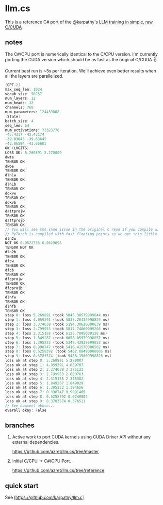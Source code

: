 # llm.cs

This is a reference C# port of the @karpathy's [LLM training in simple, raw C/CUDA](https://github.com/karpathy/llm.c)

## notes

The C#/CPU port is numerically identical to the C/CPU version. I'm currently porting the CUDA version which should be as fast as the original C/CUDA ✌️

Current best run is ~5s per iteration. We'll achieve even better results when all the layers are parallelized.

```c
[GPT-2]
max_seq_len: 1024
vocab_size: 50257
num_layers: 12
num_heads: 12
channels: 768
num_parameters: 124439808
[State]
batch_size: 4
seq_len: 64
num_activations: 73323776
-43.4317 -43.43174
-39.83643 -39.83645
-43.06594 -43.06603
OK (LOGITS)
LOSS OK: 5.269891 5.270009
dwte
TENSOR OK
dwpe
TENSOR OK
dln1w
TENSOR OK
dln1b
TENSOR OK
dqkvw
TENSOR OK
dqkvb
TENSOR OK
dattprojw
TENSOR OK
dattprojb
TENSOR OK
// You will see the same issue in the original C repo if you compile without fast floating point.
// PyTorch is compiled with fast floating points so we get this little discrepancy.
dln2w
NOT OK 0.9522735 0.9629698
TENSOR NOT OK
dln2b
TENSOR OK
dfcw
TENSOR OK
dfcb
TENSOR OK
dfcprojw
TENSOR OK
dfcprojb
TENSOR OK
dlnfw
TENSOR OK
dlnfb
TENSOR OK
step 0: loss 5.269891 (took 5045.38579999644 ms)
step 1: loss 4.059391 (took 5035.20439998829 ms)
step 2: loss 3.374038 (took 5194.30620000639 ms)
step 3: loss 2.799953 (took 5817.74869999208 ms)
step 4: loss 2.315158 (took 6123.7805000128 ms)
step 5: loss 1.849267 (took 6058.85979998857 ms)
step 6: loss 1.395222 (took 5349.43039999052 ms)
step 7: loss 0.998747 (took 5416.41570000502 ms)
step 8: loss 0.6258392 (took 5462.88490000006 ms)
step 9: loss 0.3783574 (took 5483.15609998826 ms)
loss ok at step 0: 5.269891 5.270007
loss ok at step 1: 4.059391 4.059707
loss ok at step 2: 3.374038 3.375123
loss ok at step 3: 2.799953 2.800783
loss ok at step 4: 2.315158 2.315382
loss ok at step 5: 1.849267 1.849029
loss ok at step 6: 1.395222 1.394656
loss ok at step 7: 0.998747 0.9991465
loss ok at step 8: 0.6258392 0.6240804
loss ok at step 9: 0.3783574 0.376511
// See comment above...
overall okay: False
```

## branches

1. Active work to port CUDA kernels using CUDA Driver API without any external dependencies.

    https://github.com/azret/llm.cs/tree/master

2. Initial C/CPU -> C#/CPU Port.

    https://github.com/azret/llm.cs/tree/reference

## quick start

See [https://github.com/karpathy/llm.c]
